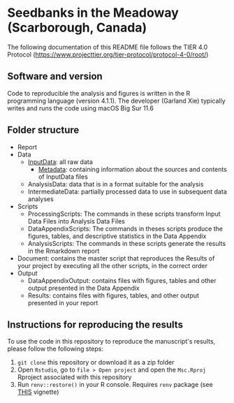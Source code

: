 # Seedbanks in the Meadoway (Scarborough, Canada)

The following documentation of this README file follows the TIER 4.0 Protocol (https://www.projecttier.org/tier-protocol/protocol-4-0/root/)

## Software and version

Code to reproducible the analysis and figures is written in the R programming language (version 4.1.1). 
The developer (Garland Xie) typically writes and runs the code using macOS Big Sur 11.6

## Folder structure 

- Report
- Data
  - [InputData](data/input_data): all raw data 
    - [Metadata](data/input_data/metadata): containing information about the sources and contents of InputData files
  - AnalysisData: data that is in a format suitable for the analysis   
  - IntermediateData: partially processed data to use in subsequent data analyses
- Scripts
  - ProcessingScripts: The commands in these scripts transform Input Data Files into Analysis Data Files
  - DataAppendixScripts: The commands in theses scripts produce the figures, tables, and descriptive statistics in the Data Appendix
  - AnalysisScripts: The commands in these scripts generate the results in the Rmarkdown report
- Document: contains the master script that reproduces the Results of your project by executing all the other scripts, in the correct order
- Output
  -  DataAppendixOutput: contains files with figures, tables and other output presented in the Data Appendix
  -  Results: contains files with figures, tables, and other output presented in your report

## Instructions for reproducing the results

To use the code in this repository to reproduce the manuscript's results,
please follow the following steps:
1. `git clone` this repository or download it as a zip folder
2. Open `Rstudio`, go to `file > Open project` and open the `Msc.Rproj`
Rproject associated with this repository
3. Run `renv::restore()` in your R console. Requires `renv` package (see [THIS](https://rstudio.github.io/renv/articles/renv.html) vignette)

